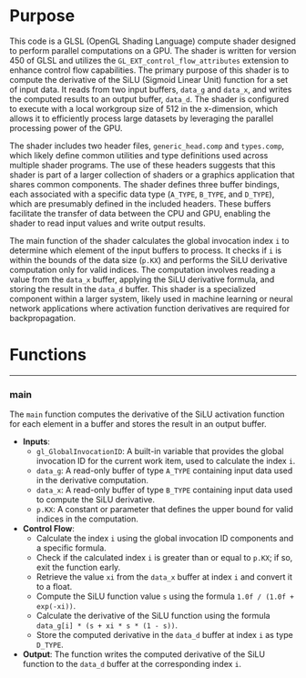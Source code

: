 # Purpose
This code is a GLSL (OpenGL Shading Language) compute shader designed to perform parallel computations on a GPU. The shader is written for version 450 of GLSL and utilizes the `GL_EXT_control_flow_attributes` extension to enhance control flow capabilities. The primary purpose of this shader is to compute the derivative of the SiLU (Sigmoid Linear Unit) function for a set of input data. It reads from two input buffers, `data_g` and `data_x`, and writes the computed results to an output buffer, `data_d`. The shader is configured to execute with a local workgroup size of 512 in the x-dimension, which allows it to efficiently process large datasets by leveraging the parallel processing power of the GPU.

The shader includes two header files, `generic_head.comp` and `types.comp`, which likely define common utilities and type definitions used across multiple shader programs. The use of these headers suggests that this shader is part of a larger collection of shaders or a graphics application that shares common components. The shader defines three buffer bindings, each associated with a specific data type (`A_TYPE`, `B_TYPE`, and `D_TYPE`), which are presumably defined in the included headers. These buffers facilitate the transfer of data between the CPU and GPU, enabling the shader to read input values and write output results.

The main function of the shader calculates the global invocation index `i` to determine which element of the input buffers to process. It checks if `i` is within the bounds of the data size (`p.KX`) and performs the SiLU derivative computation only for valid indices. The computation involves reading a value from the `data_x` buffer, applying the SiLU derivative formula, and storing the result in the `data_d` buffer. This shader is a specialized component within a larger system, likely used in machine learning or neural network applications where activation function derivatives are required for backpropagation.
# Functions

---
### main
The `main` function computes the derivative of the SiLU activation function for each element in a buffer and stores the result in an output buffer.
- **Inputs**:
    - `gl_GlobalInvocationID`: A built-in variable that provides the global invocation ID for the current work item, used to calculate the index `i`.
    - `data_g`: A read-only buffer of type `A_TYPE` containing input data used in the derivative computation.
    - `data_x`: A read-only buffer of type `B_TYPE` containing input data used to compute the SiLU derivative.
    - `p.KX`: A constant or parameter that defines the upper bound for valid indices in the computation.
- **Control Flow**:
    - Calculate the index `i` using the global invocation ID components and a specific formula.
    - Check if the calculated index `i` is greater than or equal to `p.KX`; if so, exit the function early.
    - Retrieve the value `xi` from the `data_x` buffer at index `i` and convert it to a float.
    - Compute the SiLU function value `s` using the formula `1.0f / (1.0f + exp(-xi))`.
    - Calculate the derivative of the SiLU function using the formula `data_g[i] * (s + xi * s * (1 - s))`.
    - Store the computed derivative in the `data_d` buffer at index `i` as type `D_TYPE`.
- **Output**: The function writes the computed derivative of the SiLU function to the `data_d` buffer at the corresponding index `i`.


